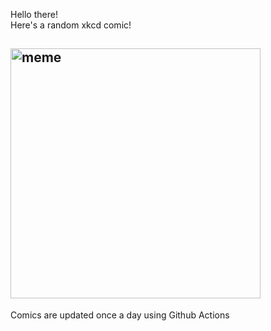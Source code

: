 Hello there! <br>Here's a random xkcd comic!<br>
## <img src="https://imgs.xkcd.com/comics/gravitational_mass.jpg" alt="meme" width="400"/><br>
Comics are updated once a day using Github Actions